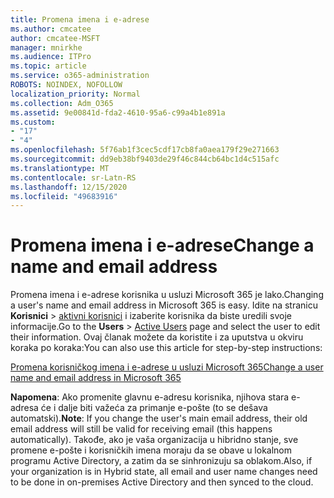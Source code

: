```yaml
---
title: Promena imena i e-adrese
ms.author: cmcatee
author: cmcatee-MSFT
manager: mnirkhe
ms.audience: ITPro
ms.topic: article
ms.service: o365-administration
ROBOTS: NOINDEX, NOFOLLOW
localization_priority: Normal
ms.collection: Adm_O365
ms.assetid: 9e00841d-fda2-4610-95a6-c99a4b1e891a
ms.custom:
- "17"
- "4"
ms.openlocfilehash: 5f76ab1f3cec5cdf17cb8fa0aea179f29e271663
ms.sourcegitcommit: dd9eb38bf9403de29f46c844cb64bc1d4c515afc
ms.translationtype: MT
ms.contentlocale: sr-Latn-RS
ms.lasthandoff: 12/15/2020
ms.locfileid: "49683916"
---
```

# <a name="change-a-name-and-email-address"></a><span data-ttu-id="be8cb-102">Promena imena i e-adrese</span><span class="sxs-lookup"><span data-stu-id="be8cb-102">Change a name and email address</span></span>

<span data-ttu-id="be8cb-103">Promena imena i e-adrese korisnika u usluzi Microsoft 365 je lako.</span><span class="sxs-lookup"><span data-stu-id="be8cb-103">Changing a user's name and email address in Microsoft 365 is easy.</span></span> <span data-ttu-id="be8cb-104">Idite na stranicu **Korisnici** \> [aktivni korisnici](https://go.microsoft.com/fwlink/p/?linkid=834822) i izaberite korisnika da biste uredili svoje informacije.</span><span class="sxs-lookup"><span data-stu-id="be8cb-104">Go to the **Users** \> [Active Users](https://go.microsoft.com/fwlink/p/?linkid=834822) page and select the user to edit their information.</span></span> <span data-ttu-id="be8cb-105">Ovaj članak možete da koristite i za uputstva u okviru koraka po koraka:</span><span class="sxs-lookup"><span data-stu-id="be8cb-105">You can also use this article for step-by-step instructions:</span></span>
  
[<span data-ttu-id="be8cb-106">Promena korisničkog imena i e-adrese u usluzi Microsoft 365</span><span class="sxs-lookup"><span data-stu-id="be8cb-106">Change a user name and email address in Microsoft 365</span></span>](https://docs.microsoft.com/microsoft-365/admin/add-users/change-a-user-name-and-email-address)
  
 <span data-ttu-id="be8cb-107">**Napomena**: Ako promenite glavnu e-adresu korisnika, njihova stara e-adresa će i dalje biti važeća za primanje e-pošte (to se dešava automatski).</span><span class="sxs-lookup"><span data-stu-id="be8cb-107">**Note**: If you change the user's main email address, their old email address will still be valid for receiving email (this happens automatically).</span></span> <span data-ttu-id="be8cb-108">Takođe, ako je vaša organizacija u hibridno stanje, sve promene e-pošte i korisničkih imena moraju da se obave u lokalnom programu Active Directory, a zatim da se sinhronizuju sa oblakom.</span><span class="sxs-lookup"><span data-stu-id="be8cb-108">Also, if your organization is in Hybrid state, all email and user name changes need to be done in on-premises Active Directory and then synced to the cloud.</span></span>